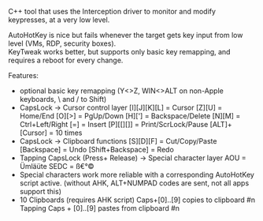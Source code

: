 C++ tool that uses the Interception driver to monitor and modify keypresses, at a very low level.

AutoHotKey is nice but fails whenever the target gets key input from low level (VMs, RDP, security boxes).  
KeyTweak works better, but supports only basic key remapping, and requires a reboot for every change.

Features:
- optional basic key remapping (Y<>Z, WIN<>ALT on non-Apple keyboards, \ and / to Shift)
- CapsLock -> Cursor control layer 
    [I][J][K][L] = Cursor
    [Z][U] = Home/End
    [O][>] = PgUp/Down
    [H]['] = Backspace/Delete
    [N][M] = Ctrl+Left/Right
    [=] = Insert
    [P][[][]] = Print/ScrLock/Pause
    [ALT]+[Cursor] = 10 times
- CapsLock -> Clipboard functions
    [S][D][F] = Cut/Copy/Paste
    [Backspace] = Undo
    [Shift+Backspace] = Redo
- Tapping CapsLock (Press+ Release) -> Special character layer
    AOU = Ümläüte
    SEDC = ß€°©
- Special characters work more reliable with a corresponding AutoHotKey script active.
  (without AHK, ALT+NUMPAD codes are sent, not all apps support this)
- 10 Clipboards (requires AHK script)
  Caps+[0]..[9] copies to clipboard #n
  Tapping Caps + [0]..[9] pastes from clipboard #n
